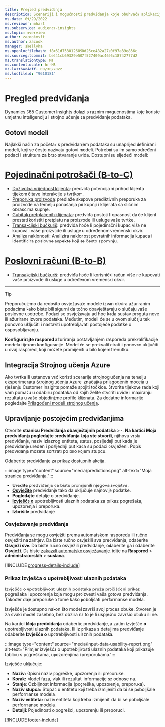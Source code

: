 ```yaml
---
title: Pregled predviđanja
description: Scenariji i mogućnosti predviđanja koje obuhvaća aplikacija Dynamics 365 Customer Insights.
ms.date: 09/29/2022
ms.reviewer: mhart
ms.subservice: audience-insights
ms.topic: overview
author: zacookmsft
ms.author: zacook
manager: shellyha
ms.openlocfilehash: f8c61d7530126890d26ce482a27a0f97a39e836c
ms.sourcegitcommit: be341cb69329e507f527409ac4636c18742777d2
ms.translationtype: MT
ms.contentlocale: hr-HR
ms.lasthandoff: 09/30/2022
ms.locfileid: "9610181"
---
```

# <a name="predictions-overview"></a>Pregled predviđanja

Dynamics 365 Customer Insights dolazi s raznim mogućnostima koje koriste umjetnu inteligenciju i strojno učenje za predviđanje podataka.

## <a name="out-of-box-models"></a>Gotovi modeli

Najlakši način za početak s predviđanjem podataka su unaprijed definirani modeli, koji se često nazivaju gotovi modeli. Potrebni su im samo određeni podaci i struktura za brzo stvaranje uvida. Dostupni su sljedeći modeli:

# <a name="individual-consumers-b-to-c"></a>[Pojedinačni potrošači (B-to-C)](#tab/b2c)

- [Doživotna vrijednost klijenta](predict-customer-lifetime-value.md): predviđa potencijalni prihod klijenta tijekom čitave interakcije s tvrtkom.
- [Preporuka proizvoda](predict-product-recommendation.md): predlaže skupove prediktivnih preporuka za proizvode na temelju ponašanja pri kupnji i klijenata sa sličnim obrascima kupnje.
- [Gubitak pretplaćenih klijenata](predict-subscription-churn.md): predviđa postoji li opasnost da će klijent prestati koristiti pretplatu na proizvode ili usluge vaše tvrtke.
- [Transakcijski bućkuriš](predict-transactional-churn.md): predviđa hoće li pojedinačni kupac više ne kupovati vaše proizvode ili usluge u određenom vremenski okvir.
- [Analiza](sentiment-analysis.md) naklonosti: Analizira naklonost povratnih informacija kupaca i identificira poslovne aspekte koji se često spominju.

# <a name="business-accounts-b-to-b"></a>[Poslovni računi (B-to-B)](#tab/b2b)

- [Transakcijski bućkuriš](predict-transactional-churn.md): predviđa hoće li korisnički račun više ne kupovati vaše proizvode ili usluge u određenom vremenski okvir.

---

> [!TIP]
> Preporučujemo da redovito osvježavate modele izvan okvira ažuriranim podacima kako biste bili sigurni da točno obavještavaju o slučaju vaše poslovne upotrebe. Podaci se osvježavaju ad hoc kada sustav proguta nove ili ažurirane izvore podataka. Međutim, modeli će se u ovom slučaju tek ponovno uključiti i nastaviti upotrebljavati postojeće podatke o osposobljavanju.
>
> **Konfigurirajte raspored** ažuriranja postavljanjem rasporeda prekvalifikacije modela tijekom konfiguracije. Model će se prekvalificirati i ponovno uključiti u ovaj raspored, koji možete promijeniti u bilo kojem trenutku.

## <a name="azure-machine-learning-integration"></a>Integracija Strojnog učenja Azure

Ako tvrtka ili ustanova već koristi scenarije strojnog učenja na temelju eksperimenata Strojnog učenja Azure, značajka prilagođenih modela u rješenju Customer Insights pomaže spojiti točkice. Stvorite tijekove rada koji vam pomažu u odabiru podataka od kojih želite stvoriti uvide i mapiranju rezultata u vaše objedinjene profile klijenata. Za dodatne informacije pogledajte [Prilagođeni modeli strojnog učenja](custom-models.md).

## <a name="manage-existing-predictions"></a>Upravljanje postojećim predviđanjima

Otvorite **stranicu Predviđanja obavještajnih podataka** > **·**. **Na kartici Moja predviđanja pogledajte predviđanja koja ste stvorili**, njihovu vrstu predviđanje, naziv izlaznog entiteta, status, posljednji put kada je predviđanje uređen i posljednji put kada su podaci osvježeni. Popis predviđanja možete sortirati po bilo kojem stupcu.

Odaberite predviđanje za prikaz dostupnih akcija.

:::image type="content" source="media/predictions.png" alt-text="Moja stranica predviđanja.":::

- **Uredite** predviđanje da biste promijenili njegova svojstva.
- [**Osvježite**](#refresh-a-prediction) predviđanje tako da uključuje najnovije podatke.
- **Pogledajte** detalje o predviđanje.
- [**Izvješće o**](#view-the-input-data-usability-report) upotrebljivosti ulaznih podataka za prikaz pogrešaka, upozorenja i preporuka.
- **Izbrišite** predviđanje.

### <a name="refresh-a-prediction"></a>Osvježavanje predviđanja

Predviđanja se mogu osvježiti prema automatskom rasporedu ili ručno osvježiti na zahtjev. Da biste ručno osvježili sva predviđanja, odaberite **Osvježi sve**. Da biste ručno osvježili predviđanje, odaberite ga i odaberite **Osvježi**. Da biste [zakazali automatsko osvježavanje](schedule-refresh.md), idite na **Raspored** > **administratorskih** > **sustava**.

[!INCLUDE [progress-details-include](includes/progress-details-pane.md)]

### <a name="view-the-input-data-usability-report"></a>Prikaz izvješća o upotrebljivosti ulaznih podataka

Izvješće o upotrebljivosti ulaznih podataka pruža pročišćeni prikaz pogrešaka i upozorenja koja mogu proizvesti vaša gotova predviđanja. Također daje preporuke o tome kako poboljšati performanse modela.

Izvješće je dostupno nakon što model završi svoj proces obuke. Stvoren je za svaki model zasebno, bez obzira na to je li uspješno završio obuku ili ne.

Na kartici **Moja predviđanja** odaberite predviđanje, a zatim izvješće **o** upotrebljivosti ulaznih podataka. Ili iz prikaza s detaljima predviđanje odaberite **Izvješće o** upotrebljivosti ulaznih podataka.

:::image type="content" source="media/input-data-usability-report.png" alt-text="Primjer izvješća o upotrebljivosti ulaznih podataka koji prikazuje tablicu s pogreškama, upozorenjima i preporukama.":::

Izvješće uključuje:

- **Naziv:** Opisni naziv pogreške, upozorenja ili preporuke.
- **Korak:** Model faza, vlak ili rezultat, informacije se odnose na.
- **Stanje:** Ozbiljnost informacija (pogreška, upozorenje, preporuka).
- **Naziv stupca:** Stupac u entitetu koji treba izmijeniti da bi se poboljšale performanse modela.
- **Naziv entiteta:** naziv entiteta koji treba izmijeniti da bi se poboljšale performanse modela.
- **Detalji:** Pojedinosti o pogrešci, upozorenju ili preporuci.

[!INCLUDE [footer-include](includes/footer-banner.md)]

